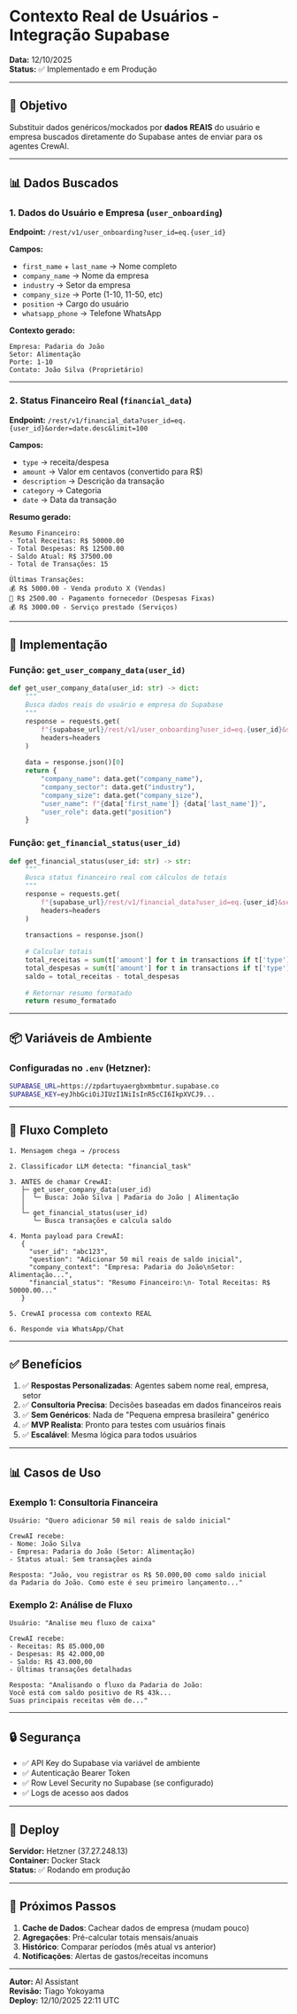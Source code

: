 # Contexto Real de Usuários - Integração Supabase

**Data:** 12/10/2025  
**Status:** ✅ Implementado e em Produção

---

## 🎯 Objetivo

Substituir dados genéricos/mockados por **dados REAIS** do usuário e empresa buscados diretamente do Supabase antes de enviar para os agentes CrewAI.

---

## 📊 Dados Buscados

### 1. **Dados do Usuário e Empresa** (`user_onboarding`)

**Endpoint:** `/rest/v1/user_onboarding?user_id=eq.{user_id}`

**Campos:**
- `first_name` + `last_name` → Nome completo
- `company_name` → Nome da empresa
- `industry` → Setor da empresa
- `company_size` → Porte (1-10, 11-50, etc)
- `position` → Cargo do usuário
- `whatsapp_phone` → Telefone WhatsApp

**Contexto gerado:**
```
Empresa: Padaria do João
Setor: Alimentação
Porte: 1-10
Contato: João Silva (Proprietário)
```

---

### 2. **Status Financeiro Real** (`financial_data`)

**Endpoint:** `/rest/v1/financial_data?user_id=eq.{user_id}&order=date.desc&limit=100`

**Campos:**
- `type` → receita/despesa
- `amount` → Valor em centavos (convertido para R$)
- `description` → Descrição da transação
- `category` → Categoria
- `date` → Data da transação

**Resumo gerado:**
```
Resumo Financeiro:
- Total Receitas: R$ 50000.00
- Total Despesas: R$ 12500.00
- Saldo Atual: R$ 37500.00
- Total de Transações: 15

Últimas Transações:
💰 R$ 5000.00 - Venda produto X (Vendas)
💸 R$ 2500.00 - Pagamento fornecedor (Despesas Fixas)
💰 R$ 3000.00 - Serviço prestado (Serviços)
```

---

## 🔧 Implementação

### Função: `get_user_company_data(user_id)`

```python
def get_user_company_data(user_id: str) -> dict:
    """
    Busca dados reais do usuário e empresa do Supabase
    """
    response = requests.get(
        f"{supabase_url}/rest/v1/user_onboarding?user_id=eq.{user_id}&select=first_name,last_name,whatsapp_phone,company_name,industry,company_size,position",
        headers=headers
    )
    
    data = response.json()[0]
    return {
        "company_name": data.get("company_name"),
        "company_sector": data.get("industry"),
        "company_size": data.get("company_size"),
        "user_name": f"{data['first_name']} {data['last_name']}",
        "user_role": data.get("position")
    }
```

### Função: `get_financial_status(user_id)`

```python
def get_financial_status(user_id: str) -> str:
    """
    Busca status financeiro real com cálculos de totais
    """
    response = requests.get(
        f"{supabase_url}/rest/v1/financial_data?user_id=eq.{user_id}&select=type,amount,description,category,date&order=date.desc&limit=100",
        headers=headers
    )
    
    transactions = response.json()
    
    # Calcular totais
    total_receitas = sum(t['amount'] for t in transactions if t['type'] == 'receita')
    total_despesas = sum(t['amount'] for t in transactions if t['type'] == 'despesa')
    saldo = total_receitas - total_despesas
    
    # Retornar resumo formatado
    return resumo_formatado
```

---

## 📦 Variáveis de Ambiente

### Configuradas no `.env` (Hetzner):

```bash
SUPABASE_URL=https://zpdartuyaergbxmbmtur.supabase.co
SUPABASE_KEY=eyJhbGciOiJIUzI1NiIsInR5cCI6IkpXVCJ9...
```

---

## 🔄 Fluxo Completo

```
1. Mensagem chega → /process

2. Classificador LLM detecta: "financial_task"

3. ANTES de chamar CrewAI:
   ├─ get_user_company_data(user_id)
   │  └─ Busca: João Silva | Padaria do João | Alimentação
   │
   └─ get_financial_status(user_id)
      └─ Busca transações e calcula saldo

4. Monta payload para CrewAI:
   {
     "user_id": "abc123",
     "question": "Adicionar 50 mil reais de saldo inicial",
     "company_context": "Empresa: Padaria do João\nSetor: Alimentação...",
     "financial_status": "Resumo Financeiro:\n- Total Receitas: R$ 50000.00..."
   }

5. CrewAI processa com contexto REAL

6. Responde via WhatsApp/Chat
```

---

## ✅ Benefícios

1. ✅ **Respostas Personalizadas**: Agentes sabem nome real, empresa, setor
2. ✅ **Consultoria Precisa**: Decisões baseadas em dados financeiros reais
3. ✅ **Sem Genéricos**: Nada de "Pequena empresa brasileira" genérico
4. ✅ **MVP Realista**: Pronto para testes com usuários finais
5. ✅ **Escalável**: Mesma lógica para todos usuários

---

## 📊 Casos de Uso

### Exemplo 1: Consultoria Financeira
```
Usuário: "Quero adicionar 50 mil reais de saldo inicial"

CrewAI recebe:
- Nome: João Silva
- Empresa: Padaria do João (Setor: Alimentação)
- Status atual: Sem transações ainda

Resposta: "João, vou registrar os R$ 50.000,00 como saldo inicial 
da Padaria do João. Como este é seu primeiro lançamento..."
```

### Exemplo 2: Análise de Fluxo
```
Usuário: "Analise meu fluxo de caixa"

CrewAI recebe:
- Receitas: R$ 85.000,00
- Despesas: R$ 42.000,00
- Saldo: R$ 43.000,00
- Últimas transações detalhadas

Resposta: "Analisando o fluxo da Padaria do João:
Você está com saldo positivo de R$ 43k...
Suas principais receitas vêm de..."
```

---

## 🔒 Segurança

- ✅ API Key do Supabase via variável de ambiente
- ✅ Autenticação Bearer Token
- ✅ Row Level Security no Supabase (se configurado)
- ✅ Logs de acesso aos dados

---

## 🚀 Deploy

**Servidor:** Hetzner (37.27.248.13)  
**Container:** Docker Stack  
**Status:** ✅ Rodando em produção

---

## 📝 Próximos Passos

1. **Cache de Dados**: Cachear dados de empresa (mudam pouco)
2. **Agregações**: Pré-calcular totais mensais/anuais
3. **Histórico**: Comparar períodos (mês atual vs anterior)
4. **Notificações**: Alertas de gastos/receitas incomuns

---

**Autor:** AI Assistant  
**Revisão:** Tiago Yokoyama  
**Deploy:** 12/10/2025 22:11 UTC



